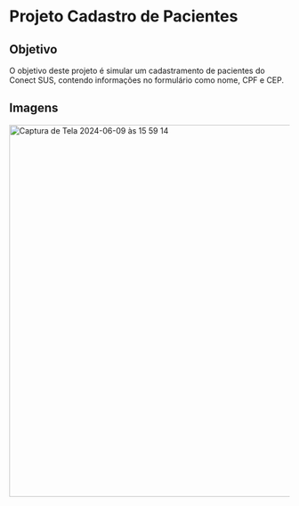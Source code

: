 # Projeto Cadastro de Pacientes

## Objetivo

O objetivo deste projeto é simular um cadastramento de pacientes do Conect SUS, contendo informações no formulário como nome, CPF e CEP.

## Imagens

<img width="668" alt="Captura de Tela 2024-06-09 às 15 59 14" src="https://github.com/andregustavoxs/Cadastro-de-Pacientes/assets/125318522/ba9eac89-0506-4ba2-826a-59a03899f06b">
